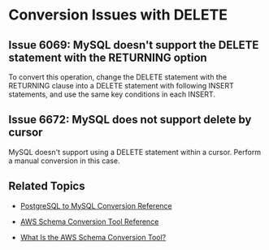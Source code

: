 # Conversion Issues with DELETE<a name="sct-reference-PostgreSQL-MySQL-DELETE"></a>

## Issue 6069: MySQL doesn't support the DELETE statement with the RETURNING option<a name="sct-reference-6069"></a>

To convert this operation, change the DELETE statement with the RETURNING clause into a DELETE statement with following INSERT statements, and use the same key conditions in each INSERT\. 

## Issue 6672: MySQL does not support delete by cursor<a name="sct-reference-6672"></a>

MySQL doesn't support using a DELETE statement within a cursor\. Perform a manual conversion in this case\.

## Related Topics<a name="w3ab1c37c17c11d113b7"></a>

+  [PostgreSQL to MySQL Conversion Reference](sct-reference-PostgreSQL-MySQL-overview.md) 

+  [AWS Schema Conversion Tool Reference](CHAP_SchemaConversionTool.Reference.md) 

+  [What Is the AWS Schema Conversion Tool?](Welcome.md) 